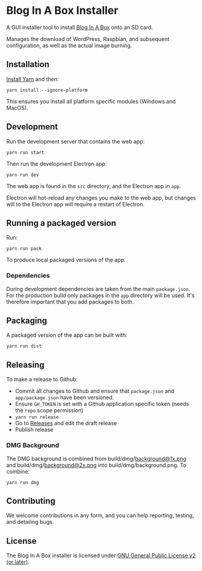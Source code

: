 # Blog In A Box Installer

A GUI installer tool to install [Blog In A Box](https://github.com/tinkertinker/biab-plugin) onto an SD card.

Manages the download of WordPress, Raspbian, and subsequent configuration, as well as the actual image burning.

## Installation

[Install Yarn](https://yarnpkg.com/en/docs/install) and then:

`yarn install --ignore-platform`

This ensures you install all platform specific modules (Windows and MacOS).

## Development

Run the development server that contains the web app:

`yarn run start`

Then run the development Electron app:

`yarn run dev`

The web app is found in the `src` directory, and the Electron app in `app`.

Electron will hot-reload any changes you make to the web app, but changes will to the Electron app will require a restart of Electron.

## Running a packaged version

Run:

`yarn run pack`

To produce local packaged versions of the app.

### Dependencies

During development dependencies are taken from the main `package.json`. For the production build only packages in the `app` directory will be used. It's therefore
important that you add packages to both.

## Packaging

A packaged version of the app can be built with:

`yarn run dist`

## Releasing

To make a release to Github:

- Commit all changes to Github and ensure that `package.json` and `app/package.json` have been versioned.
- Ensure `GH_TOKEN` is set with a Github application specific token (needs the `repo` scope permission)
- `yarn run release`
- Go to [Releases](https://github.com/tinkertinker/biab-installer/releases) and edit the draft release
- Publish release

### DMG Background

The DMG background is combined from build/dmg/background@1x.png and build/dmg/background@2x.png into build/dmg/background.png. To combine:

`yarn run dmg`

## Contributing

We welcome contributions in any form, and you can help reporting, testing, and detailing bugs.

## License

The Blog In A Box installer is licensed under [GNU General Public License v2 (or later)](./LICENSE).

